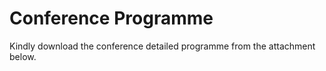 # Conference Programme

Kindly download the conference detailed programme from the attachment below. 